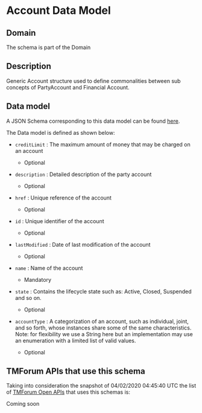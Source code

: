 # Account Data Model

## Domain

The  schema is part of the  Domain

## Description

Generic Account structure used to define commonalities between sub concepts of PartyAccount and Financial Account.

## Data model

A JSON Schema corresponding to this data model can be found
[here](https://github.com/tmforum-rand/schemas/blob/candidates/EngagedParty/Account.schema.json).

The Data model is defined as shown below:
- `creditLimit` : The maximum amount of money that may be charged on an account

  - Optional

- `description` : Detailed description of the party account

  - Optional

- `href` : Unique reference of the account

  - Optional

- `id` : Unique identifier of the account

  - Optional

- `lastModified` : Date of last modification of the account

  - Optional

- `name` : Name of the account

  - Mandatory

- `state` : Contains the lifecycle state such as: Active, Closed, Suspended and so on.

  - Optional

- `accountType` : A categorization of an account, such as individual, joint, and so forth, whose instances share some of the same characteristics. Note: for flexibility we use a String here but an implementation may use an enumeration with a limited list of valid values.

  - Optional





## TMForum APIs that use this schema

Taking into consideration the snapshot of 04/02/2020 04:45:40 UTC the list of [TMForum Open APIs](https://www.tmforum.org/open-apis/) that uses this schemas is:

Coming soon